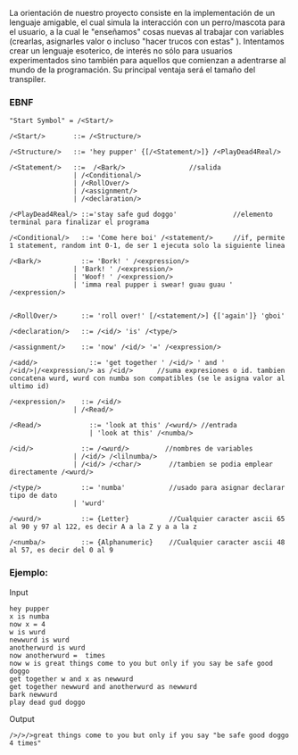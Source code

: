 La orientación de nuestro proyecto consiste en la implementación de un lenguaje amigable, el cual simula la interacción con un perro/mascota para el usuario, a la cual le "enseñamos" cosas nuevas al trabajar con variables (crearlas, asignarles valor o incluso "hacer trucos con estas" ). Intentamos crear un lenguaje esoterico, de interés no sólo para usuarios experimentados sino también para aquellos que comienzan a adentrarse al mundo de la programación. Su principal ventaja será el tamaño del transpiler.

### EBNF
```
"Start Symbol" = /<Start/>

/<Start/>       ::= /<Structure/> 

/<Structure/>   ::= 'hey pupper' {[/<Statement/>]} /<PlayDead4Real/>

/<Statement/>	::=  /<Bark/>                //salida
                | /<Conditional/>
                | /<RollOver/>
	        	| /<assignment/>
	        	| /<declaration/>
            
/<PlayDead4Real/> ::='stay safe gud doggo'              //elemento terminal para finalizar el programa

/<Conditional/>   ::= 'Come here boi' /<statement/>     //if, permite 1 statement, random int 0-1, de ser 1 ejecuta solo la siguiente linea

/<Bark/>          ::= 'Bork! ' /<expression/>
                | 'Bark! ' /<expression/>
                | 'Woof! ' /<expression/>
                | 'imma real pupper i swear! guau guau ' /<expression/>


/<RollOver/>      ::= 'roll over!' [/<statement/>] {['again']} 'gboi'

/<declaration/>   ::= /<id/> 'is' /<type/>

/<assignment/>    ::= 'now' /<id/> '=' /<expression/>

/<add/>             ::= 'get together ' /<id/> ' and ' /<id/>|/<expression/> as /<id/>      //suma expresiones o id. tambien concatena wurd, wurd con numba son compatibles (se le asigna valor al ultimo id)

/<expression/>    ::= /<id/>
	        	| /<Read/>
	        	
/<Read/>            ::= 'look at this' /<wurd/> //entrada
                    | 'look at this' /<numba/>

/<id/>            ::= /<wurd/>         //nombres de variables
	        	| /<id/> /<lilnumba/>
	        	| /<id/> /<char/>		//tambien se podia emplear directamente /<wurd/> 

/<type/>          ::= 'numba'           //usado para asignar declarar tipo de dato
	        	| 'wurd'

/<wurd/>          ::= {Letter}          //Cualquier caracter ascii 65 al 90 y 97 al 122, es decir A a la Z y a a la z

/<numba/>         ::= {Alphanumeric}    //Cualquier caracter ascii 48 al 57, es decir del 0 al 9

```
### Ejemplo:

Input
```
hey pupper
x is numba
now x = 4
w is wurd
newwurd is wurd
anotherwurd is wurd
now anotherwurd =  times
now w is great things come to you but only if you say be safe good doggo 
get together w and x as newwurd
get together newwurd and anotherwurd as newwurd
bark newwurd
play dead gud doggo
```
Output
```
/>/>/>great things come to you but only if you say "be safe good doggo 4 times"
```